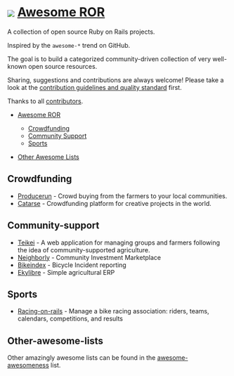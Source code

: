 # <img src="http://rubyonrails.org/images/rails.png" align="absmiddle"/> <a href="#">Awesome ROR</a>

A collection of open source Ruby on Rails projects.

Inspired by the `awesome-*` trend on GitHub.

The goal is to build a categorized community-driven collection of very well-known open source resources.

Sharing, suggestions and contributions are always welcome! Please take a look at the [contribution guidelines and quality standard](https://github.com/itmilos/awesome-open-ror/blob/master/CONTRIBUTING.md) first.

Thanks to all [contributors](https://github.com/markets/awesome-ruby/graphs/contributors).

* [Awesome ROR](#awesome-ror)
  * [Crowdfunding](#crowdfunding)
  * [Community Support](#community-support)
  * [Sports](#sports)
  

* [Other Awesome Lists](#other-awesome-lists)

## Crowdfunding 

* [Producerun](https://github.com/producerun/producerun) - Crowd buying from the farmers to your local communities.
* [Catarse](https://github.com/catarse/catarse) - Crowdfunding platform for creative projects in the world.

## Community-support 

* [Teikei](https://github.com/teikei/teikei) - A web application for managing groups and farmers following the idea of community-supported agriculture.
* [Neighborly](https://github.com/neighborly/) - Community Investment Marketplace 
* [Bikeindex](https://github.com/bikeindex/bike_index) - Bicycle Incident reporting
* [Ekylibre](https://github.com/ekylibre/ekylibre) - Simple agricultural ERP 

## Sports 

* [Racing-on-rails](https://github.com/scottwillson/racing_on_rails) - Manage a bike racing association: riders, teams, calendars, competitions, and results

## Other-awesome-lists 

Other amazingly awesome lists can be found in the [awesome-awesomeness](https://github.com/bayandin/awesome-awesomeness) list.
